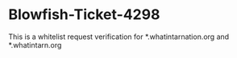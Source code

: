 # Blowfish-Ticket-4298

This is a whitelist request verification for *.whatintarnation.org and *.whatintarn.org
